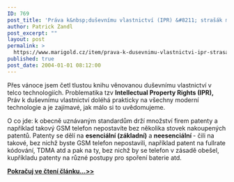 ```yaml
---
ID: 769
post_title: 'Práva k&nbsp;duševnímu vlastnictví (IPR) &#8211; strašák moderních technologií'
author: Patrick Zandl
post_excerpt: ""
layout: post
permalink: >
  https://www.marigold.cz/item/prava-k-dusevnimu-vlastnictvi-ipr-strasak-modernich-technologii
published: true
post_date: 2004-01-01 08:12:00
---
```

<P>Přes vánoce jsem četl tlustou knihu věnovanou duševnímu vlastnictví v telco technologiích. Problematika tzv <STRONG>Intellectual Property Rights (IPR),</STRONG> Práv k duševnímu vlastnictví doléhá prakticky na všechny moderní technologie a je zajímavé, jak málo si to uvědomujeme. </P>
<P>O co jde: k obecně uznávaným standardům drží množství firem patenty a například takový GSM telefon nepostavíte bez několika stovek nakoupených patentů. Patenty se dělí na <STRONG>esenciální (základní)</STRONG> a <STRONG>neesenciální </STRONG>- čili na takové, bez nichž byste GSM telefon nepostavili, například patent na fullrate kódování, TDMA atd a pak na ty, bez nichž by se telefon v zásadě obešel, kupříkladu patenty na různé postupy pro spoření baterie atd. </P><A href="/trh/ipr040101.html">
<P><STRONG>Pokračuj ve čtení článku...&gt;&gt;</STRONG></A></P>